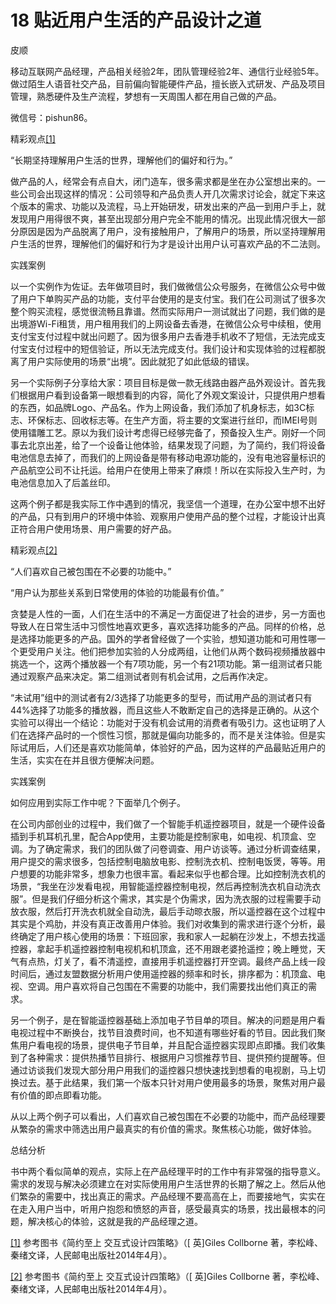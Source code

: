 # 18 贴近用户生活的产品设计之道

皮顺

移动互联网产品经理，产品相关经验2年，团队管理经验2年、通信行业经验5年。做过陌生人语音社交产品，目前偏向智能硬件产品，擅长嵌入式研发、产品及项目管理，熟悉硬件及生产流程，梦想有一天周围人都在用自己做的产品。

微信号：pishun86。

精彩观点[[1]](part0492.xhtml#ch1_back)

“长期坚持理解用户生活的世界，理解他们的偏好和行为。”

做产品的人，经常会有点自大，闭门造车，很多需求都是坐在办公室想出来的。一些公司会出现这样的情况：公司领导和产品负责人开几次需求讨论会，就定下来这个版本的需求、功能以及流程，马上开始研发，研发出来的产品一到用户手上，就发现用户用得很不爽，甚至出现部分用户完全不能用的情况。出现此情况很大一部分原因是因为产品脱离了用户，没有接触用户，了解用户的场景，所以坚持理解用户生活的世界，理解他们的偏好和行为才是设计出用户认可喜欢产品的不二法则。

实践案例

以一个实例作为佐证。去年做项目时，我们做微信公众号服务，在微信公众号中做了用户下单购买产品的功能，支付平台使用的是支付宝。我们在公司测试了很多次整个购买流程，感觉很流畅且靠谱。然而实际用户一测试就出了问题，我们做的是出境游Wi-Fi租赁，用户租用我们的上网设备去香港，在微信公众号中续租，使用支付宝支付过程中就出问题了。因为很多用户去香港手机收不了短信，无法完成支付宝支付过程中的短信验证，所以无法完成支付。我们设计和实现体验的过程都脱离了用户实际使用的场景“出境”。因此就犯了如此低级的错误。

另一个实际例子分享给大家：项目目标是做一款无线路由器产品外观设计。首先我们根据用户看到设备第一眼想看到的内容，简化了外观文案设计，只提供用户想看的东西，如品牌Logo、产品名。作为上网设备，我们添加了机身标志，如3C标志、环保标志、回收标志等。在生产方面，将主要的文案进行丝印，而IMEI号则使用镭雕工艺。原以为我们设计考虑得已经够完备了，预备投入生产。刚好一个同事去北京出差，给了一个设备让他体验，结果发现了问题，为了简约，我们将设备电池信息去掉了，而我们的上网设备是带有移动电源功能的，没有电池容量标识的产品航空公司不让托运。给用户在使用上带来了麻烦！所以在实际投入生产时，为电池信息加入了后盖丝印。

这两个例子都是我实际工作中遇到的情况，我坚信一个道理，在办公室中想不出好的产品，只有到用户的环境中体验、观察用户使用产品的整个过程，才能设计出真正符合用户使用场景、用户需要的好产品。

精彩观点[[2]](part0492.xhtml#ch2_back)

“人们喜欢自己被包围在不必要的功能中。”

“用户认为那些关系到日常使用的体验的功能最有价值。”

贪婪是人性的一面，人们在生活中的不满足一方面促进了社会的进步，另一方面也导致人在日常生活中习惯性地喜欢更多，喜欢选择功能多的产品。同样的价格，总是选择功能更多的产品。国外的学者曾经做了一个实验，想知道功能和可用性哪一个更受用户关注。他们把参加实验的人分成两组，让他们从两个数码视频播放器中挑选一个，这两个播放器一个有7项功能，另一个有21项功能。第一组测试者只能通过观察产品来决定。第二组测试者则有机会试用，之后再作决定。

“未试用”组中的测试者有2/3选择了功能更多的型号，而试用产品的测试者只有44%选择了功能多的播放器，而且这些人不敢断定自己的选择是正确的。从这个实验可以得出一个结论：功能对于没有机会试用的消费者有吸引力。这也证明了人们在选择产品时的一个惯性习惯，那就是偏向功能多的，而不是关注体验。但是实际试用后，人们还是喜欢功能简单，体验好的产品，因为这样的产品最贴近用户的生活，实实在在并且很方便解决问题。

实践案例

如何应用到实际工作中呢？下面举几个例子。

在公司内部创业的过程中，我们做了一个智能手机遥控器项目，就是一个硬件设备插到手机耳机孔里，配合App使用，主要功能是控制家电，如电视、机顶盒、空调。为了确定需求，我们的团队做了问卷调查、用户访谈等。通过分析调查结果，用户提交的需求很多，包括控制电脑放电影、控制洗衣机、控制电饭煲，等等。用户想要的功能非常多，想象力也很丰富。看起来似乎也都合理。比如控制洗衣机的场景，“我坐在沙发看电视，用智能遥控器控制电视，然后再控制洗衣机自动洗衣服”。但是我们仔细分析这个需求，其实是个伪需求，因为洗衣服的过程需要手动放衣服，然后打开洗衣机就全自动洗，最后手动晾衣服，所以遥控器在这个过程中其实是个鸡肋，并没有真正改善用户体验。我们对收集到的需求进行逐个分析，最终确定了用户核心使用的场景：下班回家，我和家人一起躺在沙发上，不想去找遥控器，拿起手机遥控器控制电视机和机顶盒，还不用跟老婆抢遥控；晚上睡觉，天气有点热，灯关了，看不清遥控，直接用手机遥控器打开空调。最终产品上线一段时间后，通过友盟数据分析用户使用遥控器的频率和时长，排序都为：机顶盒、电视、空调。用户喜欢将自己包围在不需要的功能中，我们需要找出他们真正的需求。

另一个例子，是在智能遥控器基础上添加电子节目单的项目。解决的问题是用户看电视过程中不断换台，找节目浪费时间，也不知道有哪些好看的节目。因此我们聚焦用户看电视的场景，提供电子节目单，并且配合遥控器实现即点即播。我们收集到了各种需求：提供热播节目排行、根据用户习惯推荐节目、提供预约提醒等。但通过访谈我们发现大部分用户用我们的遥控器只想快速找到想看的电视剧，马上切换过去。基于此结果，我们第一个版本只针对用户使用最多的场景，聚焦对用户最有价值的即点即看功能。

从以上两个例子可以看出，人们喜欢自己被包围在不必要的功能中，而产品经理要从繁杂的需求中筛选出用户最真实的有价值的需求。聚焦核心功能，做好体验。

总结分析

书中两个看似简单的观点，实际上在产品经理平时的工作中有非常强的指导意义。需求的发现与解决必须建立在对实际使用用户生活世界的长期了解之上。然后从他们繁杂的需要中，找出真正的需求。产品经理不要高高在上，而要接地气，实实在在走入用户当中，听用户抱怨和愤怒的声音，感受最真实的场景，找出最根本的问题，解决核心的体验，这就是我的产品经理之道。

[[1]](part0492.xhtml#ch1) 参考图书《简约至上 交互式设计四策略》（[ 英]Giles Collborne 著，李松峰、秦绪文译，人民邮电出版社2014年4月）。

[[2]](part0492.xhtml#ch2) 参考图书《简约至上 交互式设计四策略》（[ 英]Giles Collborne 著，李松峰、秦绪文译，人民邮电出版社2014年4月）。
